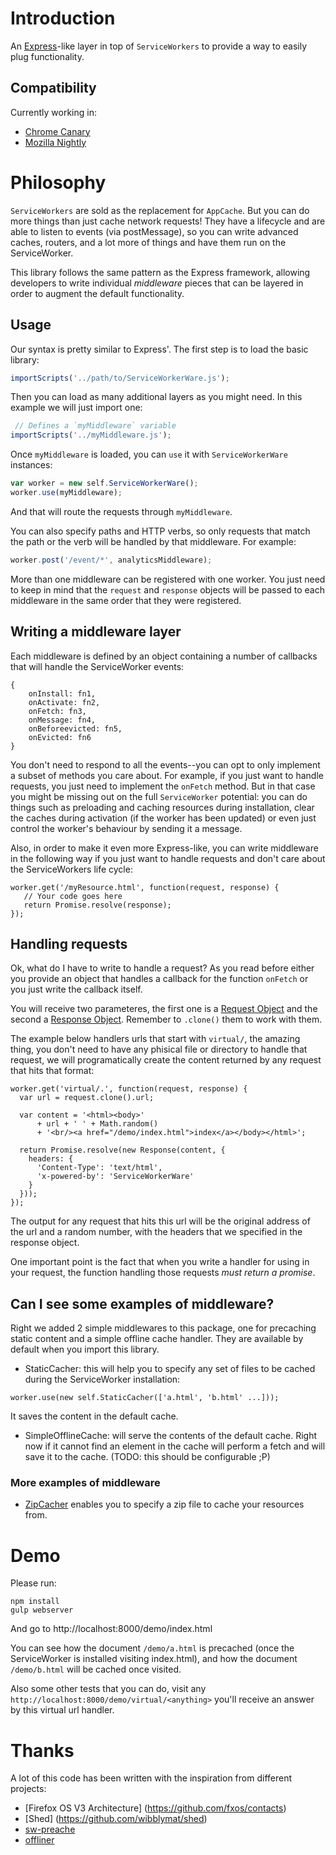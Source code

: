 # Introduction

An [Express](http://expressjs.com/)-like layer in top of `ServiceWorkers` to provide a way to easily plug functionality.

## Compatibility

Currently working in:
- [Chrome Canary](https://www.google.co.uk/chrome/browser/canary.html)
- [Mozilla Nightly](https://blog.wanderview.com/sw-builds/)

# Philosophy

`ServiceWorkers` are sold as the replacement for `AppCache`. But you can do more things than just cache network requests! They have a lifecycle and are able to listen to events (via postMessage), so you can write advanced caches, routers, and a lot more of things and have them run on the ServiceWorker.

This library follows the same pattern as the Express framework, allowing developers to write individual *middleware* pieces that can be layered in order to augment the default functionality.

## Usage

Our syntax is pretty similar to Express'. The first step is to load the basic library:

```javascript
importScripts('../path/to/ServiceWorkerWare.js');
```

Then you can load as many additional layers as you might need. In this example we will just import one:

```javascript
 // Defines a `myMiddleware` variable
importScripts('../myMiddleware.js');
```

Once `myMiddleware` is loaded, you can `use` it with `ServiceWorkerWare` instances:

```javascript
var worker = new self.ServiceWorkerWare();
worker.use(myMiddleware);
```

And that will route the requests through `myMiddleware`.

You can also specify paths and HTTP verbs, so only requests that match the path or the verb will be handled by that middleware. For example:

```javascript
worker.post('/event/*', analyticsMiddleware);
```

More than one middleware can be registered with one worker. You just need to keep in mind that the `request` and `response` objects will be passed to each middleware in the same order that they were registered.


## Writing a middleware layer

Each middleware is defined by an object containing a number of callbacks that will handle the ServiceWorker events:

```
{
    onInstall: fn1,
    onActivate: fn2,
    onFetch: fn3,
    onMessage: fn4,
    onBeforeevicted: fn5,
    onEvicted: fn6
}
```

You don't need to respond to all the events--you can opt to only implement a subset of methods you care about. For example, if you just want to handle requests, you just need to implement the `onFetch` method. But in that case you might be missing out on the full `ServiceWorker` potential: you can do things such as preloading and caching resources during installation, clear the caches during activation (if the worker has been updated) or even just control the worker's behaviour by sending it a message.

Also, in order to make it even more Express-like, you can write middleware in the following way if you just want to handle requests and don't care about the ServiceWorkers life cycle:

```
worker.get('/myResource.html', function(request, response) {
   // Your code goes here
   return Promise.resolve(response);
});
```

## Handling requests

Ok, what do I have to write to handle a request? As you read before either you provide an object that handles a callback for the function `onFetch` or you just write the callback itself.

You will receive two parameteres, the first one is a [Request Object](https://fetch.spec.whatwg.org/#concept-request) and the second a [Response Object](https://fetch.spec.whatwg.org/#concept-response).
Remember to `.clone()` them to work with them.

The example below handlers urls that start with `virtual/`, the amazing thing, you don't need to have any phisical file or directory to handle that request, we will programatically create the content returned by any request that hits that format:
```
worker.get('virtual/.', function(request, response) {
  var url = request.clone().url;

  var content = '<html><body>'
      + url + ' ' + Math.random()
      + '<br/><a href="/demo/index.html">index</a></body></html>';

  return Promise.resolve(new Response(content, {
    headers: {
      'Content-Type': 'text/html',
      'x-powered-by': 'ServiceWorkerWare'
    }
  }));
});
```

The output for any request that hits this url will be the original address of the url and a random number, with the headers that we specified in the response object.

One important point is the fact that when you write a handler for using in your request, the function handling those requests *must return a promise*.

## Can I see some examples of middleware?

Right we added 2 simple middlewares to this package, one for precaching static content and a simple offline cache handler. They are available by default when you import this library.

* StaticCacher: this will help you to specify any set of files to be cached during the ServiceWorker installation:
```
worker.use(new self.StaticCacher(['a.html', 'b.html' ...]));
```
It saves the content in the default cache.

* SimpleOfflineCache: will serve the contents of the default cache. Right now if it cannot find an element in the cache will perform a fetch and will save it to the cache.
(TODO: this should be configurable ;P)

### More examples of middleware
* [ZipCacher](https://github.com/arcturus/zipcacher) enables you to specify a zip file to cache your resources from.

# Demo

Please run:
```
npm install
gulp webserver
```

And go to http://localhost:8000/demo/index.html

You can see how the document `/demo/a.html` is precached (once the ServiceWorker is installed visiting index.html), and how the document `/demo/b.html` will be cached once visited.

Also some other tests that you can do, visit any `http://localhost:8000/demo/virtual/<anything>` you'll receive an answer by this virtual url handler.

# Thanks
A lot of this code has been written with the inspiration from different projects:
- [Firefox OS V3 Architecture] (https://github.com/fxos/contacts)
- [Shed] (https://github.com/wibblymat/shed)
- [sw-preache](https://github.com/jeffposnick/sw-precache)
- [offliner](https://github.com/lodr/offliner)
